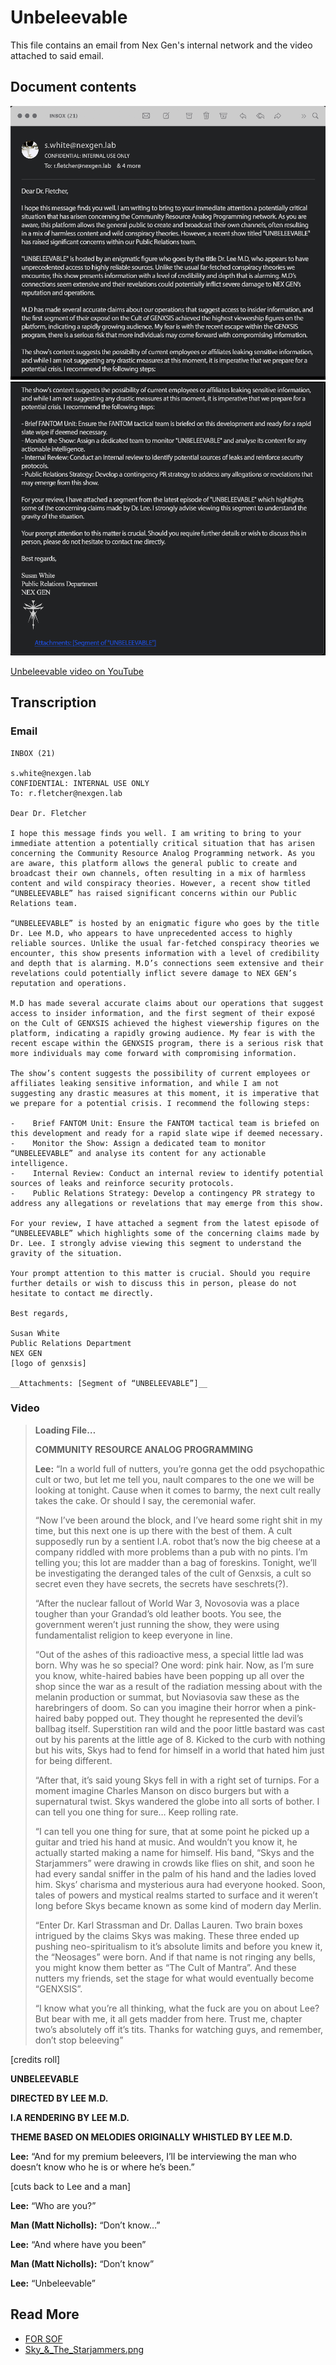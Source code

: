 # Unbeleevable

This file contains an email from Nex Gen's internal network and the video attached to said email. 

## Document contents

![NEXGENLEAK1.png](../../Resources/files/unbeleevable/NEXGENLEAK1.png)
![NEXGENLEAK2.png](../../Resources/files/unbeleevable/NEXGENLEAK2.png)

[Unbeleevable video on YouTube](https://youtu.be/fQG3O6avUrw?si=zOYCqH0iVpDiaB2V)

## Transcription

### Email

```
INBOX (21)

s.white@nexgen.lab
CONFIDENTIAL: INTERNAL USE ONLY
To: r.fletcher@nexgen.lab

Dear Dr. Fletcher

I hope this message finds you well. I am writing to bring to your immediate attention a potentially critical situation that has arisen concerning the Community Resource Analog Programming network. As you are aware, this platform allows the general public to create and broadcast their own channels, often resulting in a mix of harmless content and wild conspiracy theories. However, a recent show titled “UNBELEEVABLE” has raised significant concerns within our Public Relations team. 

“UNBELEEVABLE” is hosted by an enigmatic figure who goes by the title Dr. Lee M.D, who appears to have unprecedented access to highly reliable sources. Unlike the usual far-fetched conspiracy theories we encounter, this show presents information with a level of credibility and depth that is alarming. M.D’s connections seem extensive and their revelations could potentially inflict severe damage to NEX GEN’s reputation and operations.

M.D has made several accurate claims about our operations that suggest access to insider information, and the first segment of their exposé on the Cult of GENXSIS achieved the highest viewership figures on the platform, indicating a rapidly growing audience. My fear is with the recent escape within the GENXSIS program, there is a serious risk that more individuals may come forward with compromising information.

The show’s content suggests the possibility of current employees or affiliates leaking sensitive information, and while I am not suggesting any drastic measures at this moment, it is imperative that we prepare for a potential crisis. I recommend the following steps:

-    Brief FANTOM Unit: Ensure the FANTOM tactical team is briefed on this development and ready for a rapid slate wipe if deemed necessary.
-    Monitor the Show: Assign a dedicated team to monitor “UNBELEEVABLE” and analyse its content for any actionable intelligence.
-    Internal Review: Conduct an internal review to identify potential sources of leaks and reinforce security protocols.
-    Public Relations Strategy: Develop a contingency PR strategy to address any allegations or revelations that may emerge from this show.

For your review, I have attached a segment from the latest episode of “UNBELEEVABLE” which highlights some of the concerning claims made by Dr. Lee. I strongly advise viewing this segment to understand the gravity of the situation.

Your prompt attention to this matter is crucial. Should you require further details or wish to discuss this in person, please do not hesitate to contact me directly.

Best regards,

Susan White
Public Relations Department
NEX GEN
[logo of genxsis]

__Attachments: [Segment of “UNBELEEVABLE”]__
```

### Video

>
> **Loading File…**
>
> **COMMUNITY RESOURCE ANALOG PROGRAMMING**
>
> **Lee:** “In a world full of nutters, you’re gonna get the odd psychopathic cult or two, but let me tell you, nault compares to the one we will be looking at tonight. Cause when it comes to barmy, the next cult really takes the cake. Or should I say, the ceremonial wafer. 
>
> “Now I’ve been around the block, and I’ve heard some right shit in my time, but this next one is up there with the best of them. A cult supposedly run by a sentient I.A. robot that’s now the big cheese at a company riddled with more problems than a pub with no pints. I’m telling you; this lot are madder than a bag of foreskins. Tonight, we’ll be investigating the deranged tales of the cult of Genxsis, a cult so secret even they have secrets, the secrets have seschrets(?). 
>
> “After the nuclear fallout of World War 3, Novosovia was a place tougher than your Grandad’s old leather boots. You see, the government weren’t just running the show, they were using fundamentalist religion to keep everyone in line. 
>
> “Out of the ashes of this radioactive mess, a special little lad was born. Why was he so special? One word: pink hair. Now, as I’m sure you know, white-haired babies have been popping up all over the shop since the war as a result of the radiation messing about with the melanin production or summat, but Noviasovia saw these as the harebringers of doom. So can you imagine their horror when a pink-haired baby popped out. They thought he represented the devil’s ballbag itself. Superstition ran wild and the poor little bastard was cast out by his parents at the little age of 8. Kicked to the curb with nothing but his wits, Skys had to fend for himself in a world that hated him just for being different.
>
> “After that, it’s said young Skys fell in with a right set of turnips. For a moment imagine Charles Manson on disco burgers but with a supernatural twist. Skys wandered the globe into all sorts of bother. I can tell you one thing for sure… Keep rolling rate.
>
> “I can tell you one thing for sure, that at some point he picked up a guitar and tried his hand at music. And wouldn’t you know it, he actually started making a name for himself. His band, “Skys and the Starjammers” were drawing in crowds like flies on shit, and soon he had every sandal sniffer in the palm of his hand and the ladies loved him. Skys’ charisma and mysterious aura had everyone hooked. Soon, tales of powers and mystical realms started to surface and it weren’t long before Skys became known as some kind of modern day Merlin. 
>
>  “Enter Dr. Karl Strassman and Dr. Dallas Lauren. Two brain boxes intrigued by the claims Skys was making. These three ended up pushing neo-spiritualism to it’s absolute limits and before you knew it, the “Neosages” were born. And if that name is not ringing any bells, you might know them better as “The Cult of Mantra”. And these nutters my friends, set the stage for what would eventually become “GENXSIS”.
>
> “I know what you’re all thinking, what the fuck are you on about Lee? But bear with me, it all gets madder from here. Trust me, chapter two’s absolutely off it’s tits. Thanks for watching guys, and remember, don’t stop beleeving”

[credits roll]

**UNBELEEVABLE**

**DIRECTED BY LEE M.D.**

**I.A RENDERING BY LEE M.D.**

**THEME BASED ON MELODIES ORIGINALLY WHISTLED BY LEE M.D.**

**Lee:** “And for my premium beleevers, I’ll be interviewing the man who doesn’t know who he is or where he’s been.”

[cuts back to Lee and a man]

**Lee:** “Who are you?”

**Man (Matt Nicholls):** “Don’t know…”

**Lee:** “And where have you been”

**Man (Matt Nicholls):** “Don’t know”

**Lee:** “Unbeleevable”

## Read More

- [FOR SOF](for-sof)
- [Sky_&_The_Starjammers.png](skystarjammers)
